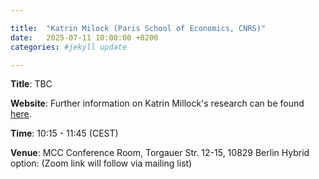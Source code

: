 ```yaml
---

title:  "Katrin Milock (Paris School of Economics, CNRS)"
date:   2025-07-11 10:00:00 +0200
categories: #jekyll update

---
```


**Title**: TBC

**Website**: Further information on Katrin Millock's research can be found [here](https://works.bepress.com/millock/).

**Time**: 10:15 - 11:45  (CEST)

**Venue**: MCC Conference Room,
Torgauer Str. 12-15, 10829 Berlin
Hybrid option:
(Zoom link will follow via mailing list)

